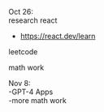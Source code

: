 Oct 26:  
research react
- https://react.dev/learn

leetcode

math work

Nov 8:  
-GPT-4 Apps  
-more math work
